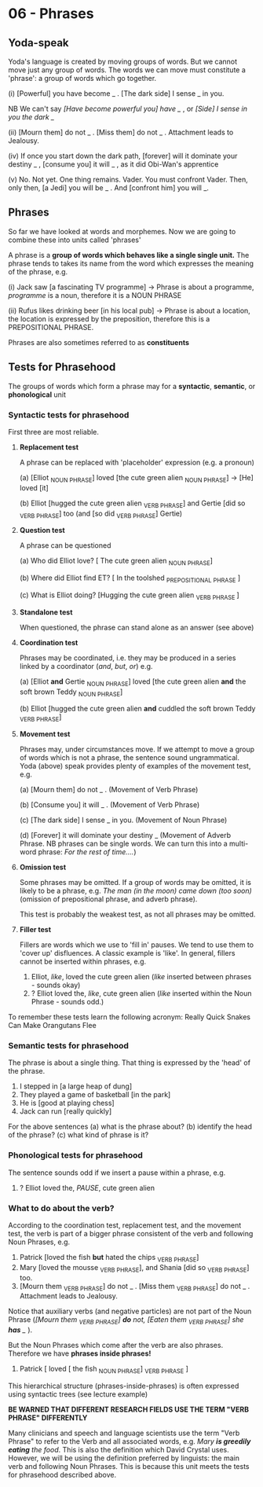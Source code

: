 # 06 - Phrases

## Yoda-speak

Yoda's language is created by moving groups of words. But we cannot move just any group of words. The words we can move must constitute a 'phrase': a group of words which go together.

(i) [Powerful] you have become _ . [The dark side] I sense _ in you.

NB We can't say *[Have become powerful you] have _* , or *[Side] I sense in you the dark _*

(ii) [Mourn them] do not _ . [Miss them] do not _ . Attachment leads to Jealousy.

(iv) If once you start down the dark path, [forever] will it dominate your destiny _ , [consume you] it will _ , as it did Obi-Wan's apprentice

(v) No. Not yet. One thing remains. Vader. You must confront Vader. Then, only then, [a Jedi] you will be _ . And [confront him] you will _.

## Phrases

So far we have looked at words and morphemes. Now we are going to combine these into units called 'phrases'

A phrase is a __group of words which behaves like a single single unit.__ The phrase tends to takes its name from the word which expresses the meaning of the phrase, e.g.

(i) Jack saw [a fascinating TV programme] -> Phrase is about a programme, _programme_ is a noun, therefore it is a NOUN PHRASE

(ii) Rufus likes drinking beer [in his local pub] -> Phrase is about a location, the location is expressed by the preposition, therefore this is a PREPOSITIONAL PHRASE.

Phrases are also sometimes referred to as **constituents**

## Tests for Phrasehood

The groups of words which form a phrase may for a **syntactic**, **semantic**, or **phonological** unit

### Syntactic tests for phrasehood

First three are most reliable.

1. **Replacement test**

   A phrase can be replaced with 'placeholder' expression (e.g. a pronoun)

   (a) [Elliot <sub>NOUN PHRASE</sub>] loved [the cute green alien <sub>NOUN PHRASE</sub>] -> [He] loved [it]

   (b) Elliot [hugged the cute green alien <sub>VERB PHRASE</sub>] and Gertie [did so <sub>VERB PHRASE</sub>] too (and [so did <sub>VERB PHRASE</sub>] Gertie)

2. **Question test**

   A phrase can be questioned

   (a) Who did Elliot love? [ The cute green alien <sub>NOUN PHRASE</sub>]

   (b) Where did Elliot find ET? [ In the toolshed <sub>PREPOSITIONAL PHRASE</sub> ]

   (c) What is Elliot doing? [Hugging the cute green alien <sub> VERB PHRASE </sub>]

3. **Standalone test**

   When questioned, the phrase can stand alone as an answer (see above)

4. **Coordination test**

   Phrases may be coordinated, i.e. they may be produced in a series linked by a coordinator (_and_, _but_, _or_) e.g.

   (a) [Elliot **and** Gertie <sub>NOUN PHRASE</sub>] loved [the cute green alien **and** the soft brown Teddy <sub>NOUN PHRASE</sub>]

   (b) Elliot [hugged the cute green alien **and** cuddled the soft brown Teddy <sub>VERB PHRASE</sub>]

5. **Movement test**

   Phrases may, under circumstances move. If we attempt to move a group of words which is not a phrase, the sentence sound ungrammatical. Yoda (above) speak provides plenty of examples of the movement test, e.g.

   (a) [Mourn them] do not _ . (Movement of Verb Phrase)

   (b) [Consume you] it will _ . (Movement of Verb Phrase)

   (c) [The dark side] I sense _ in you. (Movement of Noun Phrase)

   (d) [Forever] it will dominate your destiny _ (Movement of Adverb Phrase. NB phrases can be single words. We can turn this into a multi-word phrase: *For the rest of time....*)

6. **Omission test**

   Some phrases may be omitted. If a group of words may be omitted, it is likely to be a phrase, e.g. _The man (in the moon) came down (too soon)_ (omission of prepositional phrase, and adverb phrase).

   This test is probably the weakest test, as not all phrases may be omitted.

7. **Filler test**

   Fillers are words which we use to 'fill in' pauses. We tend to use them to 'cover up' disfluences. A classic example is 'like'. In general, fillers cannot be inserted within phrases, e.g.

   1. Elliot, *like*, loved the cute green alien (*like* inserted between phrases - sounds okay)
   2. ? Elliot loved the, *like*, cute green alien (*like* inserted within the Noun Phrase - sounds odd.)

To remember these tests learn the following acronym: Really Quick Snakes Can Make Orangutans Flee

### Semantic tests for phrasehood

The phrase is about a single thing. That thing is expressed by the 'head' of the phrase.

1. I stepped in [a large heap of dung]
2. They played a game of basketball [in the park]
3. He is [good at playing chess]
4. Jack can run [really quickly]

For the above sentences (a) what is the phrase about? (b) identify the head of the phrase? (c) what kind of phrase is it?

### Phonological tests for phrasehood

The sentence sounds odd if we insert a pause within a phrase, e.g.

1. ? Elliot loved the, *PAUSE*, cute green alien

### What to do about the verb?

According to the coordination test, replacement test, and the movement test, the verb is part of a bigger phrase consistent of the verb and following Noun Phrases, e.g.

1. Patrick [loved the fish **but** hated the chips <sub>VERB PHRASE</sub>]
2. Mary [loved the mousse <sub>VERB PHRASE</sub>], and Shania [did so <sub>VERB PHRASE</sub>] too.
3. [Mourn them <sub>VERB PHRASE</sub>] do not _ . [Miss them <sub>VERB PHRASE</sub>] do not _ . Attachment leads to Jealousy.

Notice that auxiliary verbs (and negative particles) are not part of the Noun Phrase (*[Mourn them <sub>VERB PHRASE</sub>] **do** not, [Eaten them <sub>VERB PHRASE</sub>] she **has** _* ).

But the Noun Phrases which come after the verb are also phrases. Therefore we have **phrases inside phrases!**

1. Patrick [ loved [ the fish <sub>NOUN PHRASE</sub>] <sub>VERB PHRASE</sub> ]

This hierarchical structure (phrases-inside-phrases) is often expressed using syntactic trees (see lecture example)

**BE WARNED THAT DIFFERENT RESEARCH FIELDS USE THE TERM "VERB PHRASE" DIFFERENTLY**

Many clinicians and speech and language scientists use the term "Verb Phrase" to refer to the Verb and all associated words, e.g. *Mary **is greedily eating** the food*. This is also the definition which David Crystal uses. However, we will be using the definition preferred by linguists: the main verb and following Noun Phrases. This is because this unit meets the tests for phrasehood described above.
